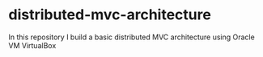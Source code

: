 # distributed-mvc-architecture
In this repository I build a basic distributed MVC architecture using Oracle VM VirtualBox
